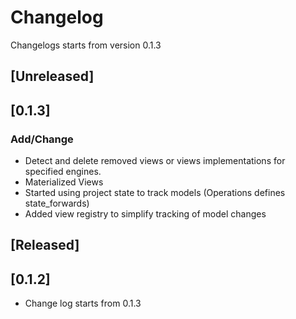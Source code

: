 # Changelog
Changelogs starts from version 0.1.3

## [Unreleased]

## [0.1.3]
### Add/Change
- Detect and delete removed views or views implementations for specified engines.
- Materialized Views
- Started using project state to track models (Operations defines state_forwards)
- Added view registry to simplify tracking of model changes


## [Released]

## [0.1.2]
- Change log starts from 0.1.3
